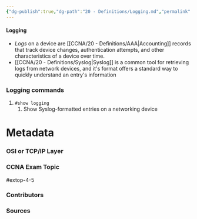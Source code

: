 ```yaml
---
{"dg-publish":true,"dg-path":"20 - Definitions/Logging.md","permalink":"/20-definitions/logging/","tags":["defs_ccna"]}
---
```


#### Logging
- *Logs* on a device are [[CCNA/20 - Definitions/AAA\|Accounting]] records that track device changes, authentication attempts, and other characteristics of a device over time.
- [[CCNA/20 - Definitions/Syslog\|Syslog]] is a common tool for retrieving logs from network devices, and it's format offers a standard way to quickly understand an entry's information


### Logging commands
1. `#show logging`
	1. Show Syslog-formatted entries on a networking device






# Metadata
### OSI or TCP/IP Layer

### CCNA Exam Topic
#extop-4-5 
### Contributors

### Sources
